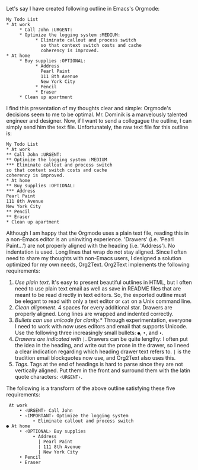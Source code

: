 Let's say I have created following outline in Emacs's Orgmode:
~~~~~~~~~~~~~~~~~~~~~~~~~~~~~~~~~
My Todo List
* At work
     * Call John :URGENT:
     * Optimize the logging system :MEDIUM:
           * Eliminate callout and process switch 
             so that context switch costs and cache 
             coherency is improved.
* At home
     * Buy supplies :OPTIONAL:
           * Address
             Pearl Paint
             111 8th Avenue
             New York City
           * Pencil
           * Eraser
     * Clean up apartment
~~~~~~~~~~~~~~~~~~~~~~~~~~~~~~~~~

I find this presentation of my thoughts clear and simple: Orgmode's decisions seem to me to be optimal. Mr. Dominik is a marvelously talented engineer and designer. Now, if I want to send a collegague the outline, I can simply send him the text file. Unfortunately, the raw text file for this outline is:
~~~~~~~~~~~~~~~~~~~~~~~~~~~~~~~~~
My Todo List
* At work
** Call John :URGENT:
** Optimize the logging system :MEDIUM
*** Eliminate callout and process switch 
so that context switch costs and cache 
coherency is improved.
* At home
** Buy supplies :OPTIONAL:
*** Address
Pearl Paint
111 8th Avenue
New York City
** Pencil
** Eraser
* Clean up apartment
~~~~~~~~~~~~~~~~~~~~~~~~~~~~~~~~~

Although I am happy that the Orgmode uses a plain text file, reading this in a non-Emacs editor is an uninviting experience. 'Drawers' (i.e. 'Pearl Paint...') are not properly aligned with the heading (i.e. 'Address'). No indentation is used. Long lines that wrap do not stay aligned. Since I often need to share my thoughts with non-Emacs users, I designed a solution optimized for my own needs, Org2Text. Org2Text implements the following requirements:

1. *Use plain text*. It's easy to present beautiful outlines in HTML, but I often need to use plain text email as well as save in README files that are meant to be read directly in text editors. So, the exported outline must be elegant to read with only a text editor or `cat` on a Unix command line.
1. *Clean alignment*. 4 spaces for every additional star. Drawers are properly aligned. Long lines are wrapped and indented correctly.
1. *Bullets can use unicode for clarity.** Through experimentation, everyone I need to work with now uses editors and email that supports Unicode. Use the following three increasingly small bullets: `●`, `•`, and `∙`.
1. *Drawers are indicated with `|`*. Drawers can be quite lengthy: I often put the idea in the heading, and write out the prose in the drawer, so I need a clear indication regarding which heading drawer text refers to. `|` is the tradition email blockquotes now use, and Org2Text also uses this.
1. *Tags*. Tags at the end of headings is hard to parse since they are not vertically aligned. Put them in the front and surround them with the latin quote characters: `‹URGENT›`. 

The following is a transform of the above outline satisfying these five requirements:
~~~~~~~~~~~~~~~~~~~~~~~~~~~~~~~~~
 At work 
     • ‹URGENT› Call John 
     • ‹IMPORTANT› Optimize the logging system 
          ∙ Eliminate callout and process switch 
● At home 
     • ‹OPTIONAL› Buy supplies 
          ∙ Address 
            | Pearl Paint 
            | 111 8th Avenue 
            | New York City 
     • Pencil 
     • Eraser 
~~~~~~~~~~~~~~~~~~~~~~~~~~~~~~~~~
